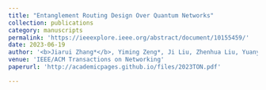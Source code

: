 ```yaml
---
title: "Entanglement Routing Design Over Quantum Networks"
collection: publications
category: manuscripts
permalink: 'https://ieeexplore.ieee.org/abstract/document/10155459/'
date: 2023-06-19
author: '<b>Jiarui Zhang*</b>, Yiming Zeng*, Ji Liu, Zhenhua Liu, Yuanyuan Yang'
venue: 'IEEE/ACM Transactions on Networking'
paperurl: 'http://academicpages.github.io/files/2023TON.pdf'

---
```

